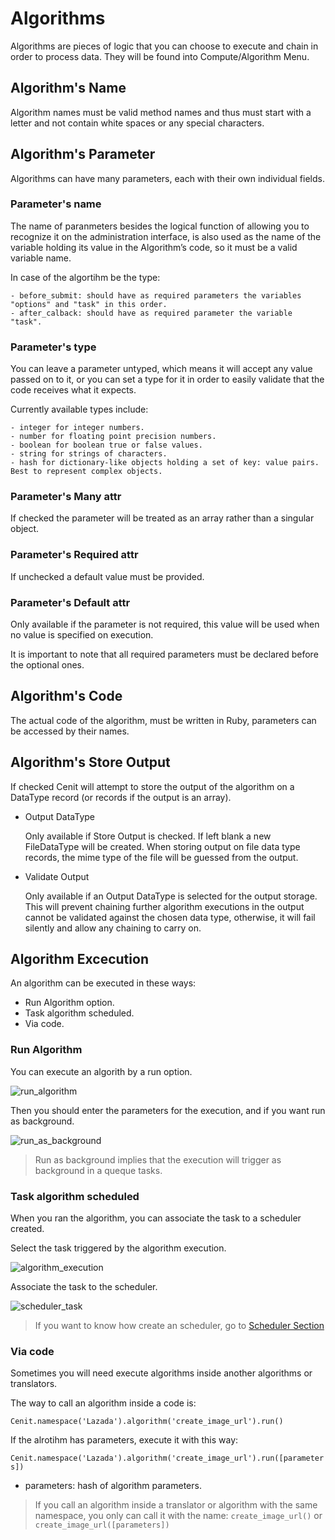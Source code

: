 # Algorithms

Algorithms are pieces of logic that you can choose to execute and chain in order to process data. They will be found into Compute/Algorithm Menu.

## Algorithm's Name

Algorithm names must be valid method names and thus must start with a letter and not contain    white spaces or any special characters.

## Algorithm's Parameter

Algorithms can have many parameters, each with their own individual fields.

### Parameter's name

The name of paranmeters besides the logical function of allowing you to recognize it on the administration interface, is also used as the name of the variable holding its value in the Algorithm’s code, so it must be a valid variable name.

In case of the algortihm be the type:

    - before_submit: should have as required parameters the variables "options" and "task" in this order.
    - after_calback: should have as required parameter the variable "task".


### Parameter's type

You can leave a parameter untyped, which means it will accept any value passed on to it, or you can set a type for it in order to easily validate that the code receives what it expects.

Currently available types include:

    - integer for integer numbers.
    - number for floating point precision numbers.
    - boolean for boolean true or false values.
    - string for strings of characters.
    - hash for dictionary-like objects holding a set of key: value pairs. Best to represent complex objects.

### Parameter's Many attr    

If checked the parameter will be treated as an array rather than a singular object.

### Parameter's Required attr   

If unchecked a default value must be provided.

### Parameter's Default attr   

Only available if the parameter is not required, this value will be used when no value is specified on execution.

It is important to note that all required parameters must be declared before the optional ones.

## Algorithm's Code

The actual code of the algorithm, must be written in Ruby, parameters can be accessed by their names.

## Algorithm's Store Output

If checked Cenit will attempt to store the output of the algorithm on a DataType record (or records if the output is an array).

- Output DataType

    Only available if Store Output is checked. If left blank a new FileDataType will be created. When storing output on file data type records, the mime type of the file will be guessed from the output.

- Validate Output

    Only available if an Output DataType is selected for the output storage. This will prevent chaining further algorithm executions in the output cannot be validated against the chosen data type, otherwise, it will fail silently and allow any chaining to carry on.

## Algorithm Excecution

An algorithm can be executed in these ways:

- Run Algorithm option.
- Task algorithm scheduled.
- Via code.

### Run Algorithm

You can execute an algorith by a run option.

![run_algorithm](https://user-images.githubusercontent.com/30662690/63537430-b8e2c380-c4e3-11e9-9996-f36a51dc7c9a.png)

Then you should enter the parameters for the execution, and if you want run as background.

![run_as_background](https://user-images.githubusercontent.com/30662690/63537813-a61cbe80-c4e4-11e9-9813-9e77d5f26d72.png)

> Run as background implies that the execution will trigger as background in a queque tasks.

### Task algorithm scheduled

When you ran the algorithm, you can associate the task to a scheduler created.

Select the task triggered by the algorithm execution.

![algorithm_execution](https://user-images.githubusercontent.com/30662690/63538036-11669080-c4e5-11e9-9e50-45c754a1a374.png)

Associate the task to the scheduler.

![scheduler_task](https://user-images.githubusercontent.com/30662690/63531933-9cd92500-c4d7-11e9-9cc6-8d2fb9546f42.png)

> If you want to know how create an scheduler, go to [Scheduler Section](scheduler.md)

### Via code

Sometimes you will need execute algorithms inside another algorithms or translators.

The way to call an algorithm inside a code is:

`Cenit.namespace('Lazada').algorithm('create_image_url').run()`

If the alrotihm has parameters, execute it with this way:

`Cenit.namespace('Lazada').algorithm('create_image_url').run([parameters])`

- parameters: hash of algorithm parameters.

> If you call an algorithm inside a translator or algorithm with the same namespace, you only can call it with the name:
`create_image_url()` or `create_image_url([parameters])`



